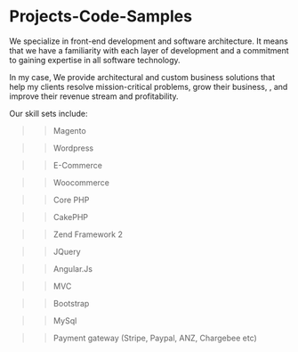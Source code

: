 # Projects-Code-Samples

We specialize in front-end development and software architecture. It means that we have a familiarity with each layer of development and a commitment to gaining expertise in all software technology. 

In my case, We provide architectural and custom business solutions that help my clients resolve mission-critical problems, grow their business, , and improve their revenue stream and profitability. 


Our skill sets include: 

>> Magento

>> Wordpress

>> E-Commerce

>> Woocommerce

>> Core PHP

>> CakePHP

>> Zend Framework 2

>> JQuery

>> Angular.Js

>> MVC

>> Bootstrap

>> MySql

>> Payment gateway (Stripe, Paypal, ANZ, Chargebee etc)
